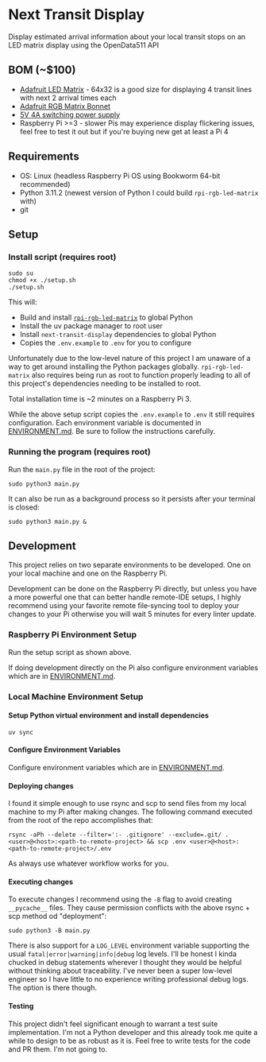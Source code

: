 # Next Transit Display

Display estimated arrival information about your local transit stops on an LED matrix display using the OpenData511 API

## BOM (~$100)
- [Adafruit LED Matrix](https://www.adafruit.com/category/327) - 64x32 is a good size for displaying 4 transit lines with next 2 arrival times each
- [Adafruit RGB Matrix Bonnet](https://www.adafruit.com/product/3211)
- [5V 4A switching power supply](https://www.adafruit.com/product/1466)
- Raspberry Pi >=3 - slower Pis may experience display flickering issues, feel free to test it out but if you're buying new get at least a Pi 4

## Requirements
- OS: Linux (headless Raspberry Pi OS using Bookworm 64-bit recommended)
- Python 3.11.2 (newest version of Python I could build `rpi-rgb-led-matrix` with)
- git

## Setup
### Install script (requires root)
```
sudo su
chmod +x ./setup.sh
./setup.sh
```
This will:
- Build and install [`rpi-rgb-led-matrix`](https://github.com/hzeller/rpi-rgb-led-matrix) to global Python
- Install the uv package manager to root user
- Install `next-transit-display` dependencies to global Python
- Copies the `.env.example` to `.env` for you to configure

Unfortunately due to the low-level nature of this project I am unaware of a way to get around installing the Python packages globally. `rpi-rgb-led-matrix` also requires being run as root to function properly leading to all of this project's dependencies needing to be installed to root.

Total installation time is ~2 minutes on a Raspberry Pi 3.

While the above setup script copies the `.env.example` to `.env` it still requires configuration. Each environment variable is documented in [ENVIRONMENT.md](ENVIRONMENT.md). Be sure to follow the instructions carefully.

### Running the program (requires root)
Run the `main.py` file in the root of the project:
```
sudo python3 main.py
```
It can also be run as a background process so it persists after your terminal is closed:
```
sudo python3 main.py &
```

## Development
This project relies on two separate environments to be developed. One on your local machine and one on the Raspberry Pi.

Development can be done on the Raspberry Pi directly, but unless you have a more powerful one that can better handle remote-IDE setups, I highly recommend using your favorite remote file‑syncing tool to deploy your changes to your Pi otherwise you will wait 5 minutes for every linter update.

### Raspberry Pi Environment Setup
Run the setup script as shown above.

If doing development directly on the Pi also configure environment variables which are in [ENVIRONMENT.md](ENVIRONMENT.md).

### Local Machine Environment Setup
#### Setup Python virtual environment and install dependencies
```
uv sync
```

#### Configure Environment Variables
Configure environment variables which are in [ENVIRONMENT.md](ENVIRONMENT.md).

#### Deploying changes
I found it simple enough to use rsync and scp to send files from my local machine to my Pi after making changes. The following command executed from the root of the repo accomplishes that:
```
rsync -aPh --delete --filter=':- .gitignore' --exclude=.git/ . <user>@<host>:<path-to-remote-project> && scp .env <user>@<host>:<path-to-remote-project>/.env
```
As always use whatever workflow works for you.

#### Executing changes
To execute changes I recommend using the `-B` flag to avoid creating `__pycache__` files. They cause permission conflicts with the above rsync + scp method od "deployment":
```
sudo python3 -B main.py
```

There is also support for a `LOG_LEVEL` environment variable supporting the usual `fatal|error|warning|info|debug` log levels. I'll be honest I kinda chucked in debug statements wherever I thought they would be helpful without thinking about traceability. I've never been a super low-level engineer so I have little to no experience writing professional debug logs. The option is there though.

#### Testing
This project didn't feel significant enough to warrant a test suite implementation. I'm not a Python developer and this already took me quite a while to design to be as robust as it is. Feel free to write tests for the code and PR them. I'm not going to.


